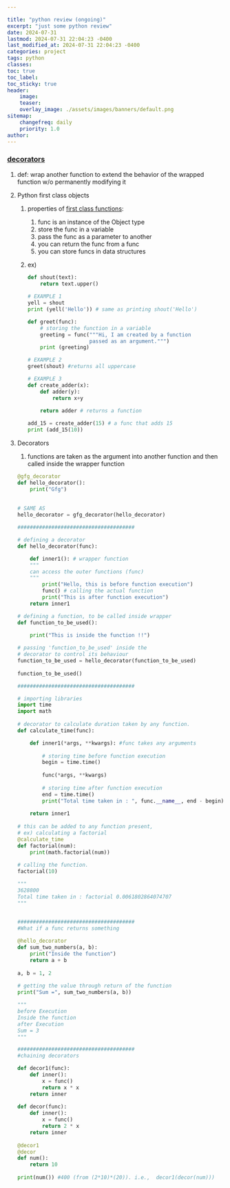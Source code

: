 ```yaml
---

title: "python review (ongoing)"
excerpt: "just some python review"
date: 2024-07-31
lastmod: 2024-07-31 22:04:23 -0400
last_modified_at: 2024-07-31 22:04:23 -0400
categories: project
tags: python
classes:
toc: true
toc_label:
toc_sticky: true
header:
    image:
    teaser:
    overlay_image: ./assets/images/banners/default.png
sitemap:
    changefreq: daily
    priority: 1.0
author:
---
```


### [decorators](https://www.geeksforgeeks.org/decorators-in-python/)

1. def: wrap another function to extend the behavior of the wrapped function w/o permanently modifying it
2. Python first class objects
	1. properties of [first class functions](https://www.geeksforgeeks.org/first-class-functions-python/):
		1. func is an instance of the Object type
		2. store the func in a variable
		3. pass the func as a parameter to another
		4. you can return the func from a func
		5. you can store funcs in data structures
	2. ex)

		```python
		def shout(text): 
		    return text.upper() 
		    
		# EXAMPLE 1
		yell = shout 
		print (yell('Hello')) # same as printing shout('Hello')
		
		def greet(func): 
		    # storing the function in a variable 
		    greeting = func("""Hi, I am created by a function 
		                    passed as an argument.""") 
		    print (greeting)  
		
		# EXAMPLE 2
		greet(shout) #returns all uppercase
		
		# EXAMPLE 3
		def create_adder(x): 
		    def adder(y): 
		        return x+y 
		  
		    return adder # returns a function
		
		add_15 = create_adder(15) # a func that adds 15
		print (add_15(10)) 
		```

3. Decorators
	1. functions are taken as the argument into another function and then called inside the wrapper function

	```python
	@gfg_decorator
	def hello_decorator():
	    print("Gfg") 
	    
	    
	# SAME AS   
	hello_decorator = gfg_decorator(hello_decorator)
	
	######################################
	
	# defining a decorator
	def hello_decorator(func):
	
	    def inner1(): # wrapper function
	    """
	    can access the outer functions (func)
	    """
	        print("Hello, this is before function execution")
	        func() # calling the actual function
	        print("This is after function execution")
	    return inner1
	
	# defining a function, to be called inside wrapper
	def function_to_be_used():
	
	    print("This is inside the function !!")
	 
	# passing 'function_to_be_used' inside the
	# decorator to control its behaviour
	function_to_be_used = hello_decorator(function_to_be_used)
	 
	function_to_be_used()
	
	######################################
	
	# importing libraries
	import time
	import math
	 
	# decorator to calculate duration taken by any function.
	def calculate_time(func):
	
	    def inner1(*args, **kwargs): #func takes any arguments
	    
	        # storing time before function execution
	        begin = time.time()
	         
	        func(*args, **kwargs)
	 
	        # storing time after function execution
	        end = time.time()
	        print("Total time taken in : ", func.__name__, end - begin)
	 
	    return inner1
	    
	# this can be added to any function present,
	# ex) calculating a factorial
	@calculate_time
	def factorial(num):
	    print(math.factorial(num))
	 
	# calling the function.
	factorial(10)
	
	"""
	3628800
	Total time taken in : factorial 0.0061802864074707
	"""
	
	
	######################################
	#What if a func returns something
	 
	@hello_decorator
	def sum_two_numbers(a, b):
	    print("Inside the function")
	    return a + b
	 
	a, b = 1, 2
	 
	# getting the value through return of the function
	print("Sum =", sum_two_numbers(a, b))
	
	"""
	before Execution
	Inside the function
	after Execution
	Sum = 3
	"""
	
	######################################
	#chaining decorators
	
	def decor1(func): 
	    def inner(): 
	        x = func() 
	        return x * x 
	    return inner 
	 
	def decor(func): 
	    def inner(): 
	        x = func() 
	        return 2 * x 
	    return inner 
	 
	@decor1
	@decor
	def num(): 
	    return 10
	   
	print(num()) #400 (from (2*10)*(20)). i.e.,  decor1(decor(num)))
	```
